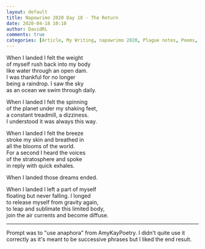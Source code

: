 ```yaml
---  
layout: default  
title: Napowrimo 2020 Day 18 - The Return  
date: 2020-04-18 10:10  
author: DavidRL  
comments: true  
categories: [Article, My Writing, napowrimo 2020, Plague notes, Poems, Poetry]  
---  
```

When I landed I felt the weight  
of myself rush back into my body  
like water through an open dam.  
I was thankful for no longer  
being a raindrop. I saw the sky  
as an ocean we swim through daily.  
  
When I landed I felt the spinning  
of the planet under my shaking feet,  
a constant treadmill, a dizziness.  
I understood it was always this way.  
  
When I landed I felt the breeze  
stroke my skin and breathed in  
all the blooms of the world.  
For a second I heard the voices  
of the stratosphere and spoke  
in reply with quick exhales.  
  
When I landed those dreams ended.  
  
When I landed I left a part of myself  
floating but never falling. I longed  
to release myself from gravity again,  
to leap and sublimate this limited body,  
join the air currents and become diffuse.  
  
***  
  
Prompt was to "use anaphora" from AmyKayPoetry. I didn't quite use it correctly as it's meant to be successive phrases but I liked the end result.  
  